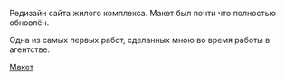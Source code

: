 <p>Редизайн сайта жилого комплекса. Макет был почти что полностью обновлён.</p>
<p>Одна из самых первых работ, сделанных мною во время работы в агентстве.</p>
<a href="https://aliszhuravl.github.io/aviator-redesign/web/index.html#promo">Макет</a>
